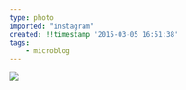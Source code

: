 ```yaml
---
type: photo
imported: "instagram"
created: !!timestamp '2015-03-05 16:51:38'
tags:
    - microblog
---
```

![](/media/images/photos/2015/03/ed30ebfffa500cc88fe2cf28566f57fe.jpg)

